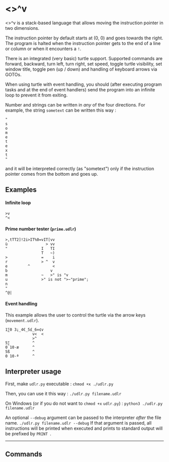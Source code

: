 # <>^v
<>^v is a stack-based language that allows moving the instruction pointer in two dimensions.

The instruction pointer by default starts at (0, 0) and goes towards the right. The program is halted when the instruction pointer gets to the end of a line or column or when it encounters a `!`.

There is an integrated (very basic) turtle support. Supported commands are forward, backward, turn left, turn right, set speed, toggle turtle visibility, set window title, toggle pen (up / down) and handling of keyboard arrows via GOTOs.

When using turtle with event handling, you should (after executing program tasks and at the end of event handlers) send the program into an infinite loop to prevent it from exiting.

Number and strings can be written in *any* of the four directions. For example, the string `sometext` can be written this way :
```
"
s
o
m
e
t
e
x
t
"
```
and it will be interpreted correctly (as "sometext") only if the instruction pointer comes from the bottom and goes up.

## Examples

#### Infinite loop
```
>v
^<
```

#### Prime number tester (`prime.udlr`)

```
>,tTT2]!2i>IT%0=vIT[vv
ù                 > vv
"               I   TI
                T   ~)
>               =    i
r               > ^  v
e         ^          <
b                   v
m               ~   >" is "v
u               >" is not ">~"prime";
n
"
^@|
```

#### Event handling

This example allows the user to control the turtle via the arrow keys (`movement.udlr`).

```
1∑0 3¡_4€_5£_6∞¢v
            v<  <
            >^
5∑          ^
0 10-æ      ^
5ß          ^
0 10-ª      ^
```

## Interpreter usage

First, make `udlr.py` executable :
`chmod +x ./udlr.py`

Then, you can use it this way : 
`./udlr.py filename.udlr`

On Windows (or if you do not want to `chmod +x` `udlr.py`) :
`python3 ./udlr.py filename.udlr`

An optional `--debug` argument can be passed to the interpreter *after* the file name.
`./udlr.py filename.udlr --debug`
If that argument is passed, all instructions will be printed when executed and prints to standard output will be prefixed by `PRINT `.

---
## Commands
